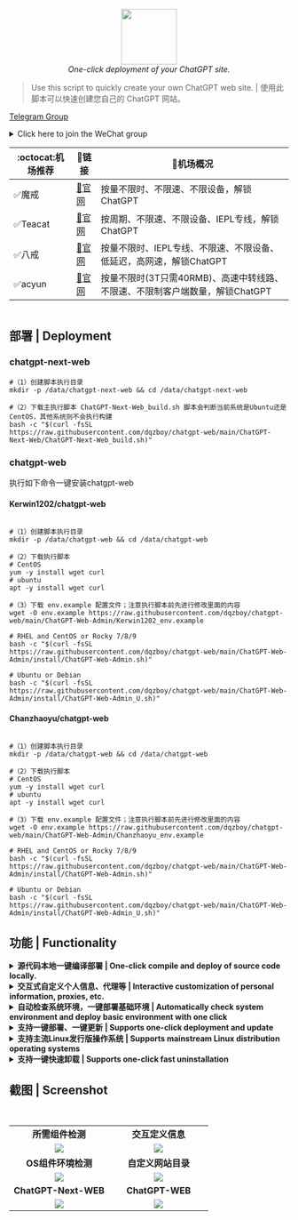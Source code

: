 <div style="text-align: center"></div>
  <p align="center">
  <img src="https://user-images.githubusercontent.com/42825450/233398049-0456e5f8-c36e-42fa-a933-2fb640bdf714.png" width="100px" height="100px">
      <br>
      <i>One-click deployment of your ChatGPT site.</i>
  </p>
</div>

> Use this script to quickly create your own ChatGPT web site. | 使用此脚本可以快速创建您自己的 ChatGPT 网站。

[Telegram Group](https://t.me/+ghs_XDp1vwxkMGU9) 
<details>
<summary>Click here to join the WeChat group</summary>
<div align="center">
<img src="https://github.com/dqzboy/ChatGPT-Proxy/assets/42825450/09211fb0-70bd-4ac7-bb99-2ead29561142" width="400px">
</div>
</details>

|:octocat:机场推荐|:link:链接| :pushpin:机场概况
|--|--|--|
|:white_check_mark:魔戒|[:link:官网](https://mojie.me/#/register?code=CG6h8Irm)|按量不限时、不限速、不限设备，解锁ChatGPT
|:white_check_mark:Teacat|[:link:官网](https://teacat.cloud/#/register?code=ps4sZcDa)|按周期、不限速、不限设备、IEPL专线，解锁ChatGPT
|:white_check_mark:八戒|[:link:官网](https://bajie.one/#/register?code=uX4zUk5c)|按量不限时、IEPL专线、不限速、不限设备、低延迟，高网速，解锁ChatGPT|
|:white_check_mark:acyun|[:link:官网](https://acyud.yydsii.com/index.php#/register?code=ZvmLh28A)|按量不限时(3T只需40RMB)、高速中转线路、不限速、不限制客户端数量，解锁ChatGPT|

<div align="center">
<img src="https://camo.githubusercontent.com/82291b0fe831bfc6781e07fc5090cbd0a8b912bb8b8d4fec0696c881834f81ac/68747470733a2f2f70726f626f742e6d656469612f394575424971676170492e676966"
width="2000"  height="3">
</div>

## 部署 | Deployment
### chatgpt-next-web
```shell
#（1）创建脚本执行目录
mkdir -p /data/chatgpt-next-web && cd /data/chatgpt-next-web

#（2）下载主执行脚本 ChatGPT-Next-Web_build.sh 脚本会判断当前系统是Ubuntu还是CentOS，其他系统则不会执行构建
bash -c "$(curl -fsSL https://raw.githubusercontent.com/dqzboy/chatgpt-web/main/ChatGPT-Next-Web/ChatGPT-Next-Web_build.sh)"
```

### chatgpt-web
执行如下命令一键安装chatgpt-web
#### Kerwin1202/chatgpt-web
```shell

#（1）创建脚本执行目录
mkdir -p /data/chatgpt-web && cd /data/chatgpt-web

#（2）下载执行脚本
# CentOS
yum -y install wget curl
# ubuntu
apt -y install wget curl

#（3）下载 env.example 配置文件；注意执行脚本前先进行修改里面的内容
wget -O env.example https://raw.githubusercontent.com/dqzboy/chatgpt-web/main/ChatGPT-Web-Admin/Kerwin1202_env.example

# RHEL and CentOS or Rocky 7/8/9
bash -c "$(curl -fsSL https://raw.githubusercontent.com/dqzboy/chatgpt-web/main/ChatGPT-Web-Admin/install/ChatGPT-Web-Admin.sh)"

# Ubuntu or Debian
bash -c "$(curl -fsSL https://raw.githubusercontent.com/dqzboy/chatgpt-web/main/ChatGPT-Web-Admin/install/ChatGPT-Web-Admin_U.sh)"
```

#### Chanzhaoyu/chatgpt-web
```shell

#（1）创建脚本执行目录
mkdir -p /data/chatgpt-web && cd /data/chatgpt-web

#（2）下载执行脚本
# CentOS
yum -y install wget curl
# ubuntu
apt -y install wget curl

#（3）下载 env.example 配置文件；注意执行脚本前先进行修改里面的内容
wget -O env.example https://raw.githubusercontent.com/dqzboy/chatgpt-web/main/ChatGPT-Web-Admin/Chanzhaoyu_env.example

# RHEL and CentOS or Rocky 7/8/9
bash -c "$(curl -fsSL https://raw.githubusercontent.com/dqzboy/chatgpt-web/main/ChatGPT-Web-Admin/install/ChatGPT-Web-Admin.sh)"

# Ubuntu or Debian
bash -c "$(curl -fsSL https://raw.githubusercontent.com/dqzboy/chatgpt-web/main/ChatGPT-Web-Admin/install/ChatGPT-Web-Admin_U.sh)"
```

## 功能 | Functionality
<details>
  <summary><b> 源代码本地一键编译部署 | One-click compile and deploy of source code locally. </b></summary>
</details>

<details>
  <summary><b> 交互式自定义个人信息、代理等 | Interactive customization of personal information, proxies, etc. </b></summary>
</details>

<details>
  <summary><b> 自动检查系统环境，一键部署基础环境 | Automatically check system environment and deploy basic environment with one click </b></summary>
</details>

<details>
  <summary><b> 支持一键部署、一键更新 | Supports one-click deployment and update </b></summary>
</details>

<details>
  <summary><b> 支持主流Linux发行版操作系统 | Supports mainstream Linux distribution operating systems </b></summary>
</details>

<details>
  <summary><b> 支持一键快速卸载 | Supports one-click fast uninstallation</b></summary>
</details>

## 截图 | Screenshot
<br/>
<table>
    <tr>
      <td width="50%" align="center"><b>所需组件检测</b></td>
      <td width="50%" align="center"><b>交互定义信息</b></td>
    </tr>
    <tr>
        <td width="50%" align="center"><img src="https://github.com/dqzboy/chatgpt-web/assets/42825450/7293db62-a284-48b1-b193-0c98af099943?raw=true"></td>
        <td width="50%" align="center"><img src="https://github.com/dqzboy/chatgpt-web/assets/42825450/426aaa15-11c6-432b-9473-36fbde59a31c?raw=true"></td>
    </tr>
    <tr>
      <td width="50%" align="center"><b>OS组件环境检测</b></td>
      <td width="50%" align="center"><b>自定义网站目录</b></td>
    </tr>
        <td width="50%" align="center"><img src="https://github.com/dqzboy/chatgpt-web/assets/42825450/626ba006-4753-413d-a155-c2896ab95506?raw=true"></td>
        <td width="50%" align="center"><img src="https://github.com/dqzboy/chatgpt-web/assets/42825450/1848fb65-ddc7-487f-8f2e-c50d7edef039?raw=true"></td>
    <tr>
    </tr>
    <tr>
      <td width="50%" align="center"><b>ChatGPT-Next-WEB</b></td>
      <td width="50%" align="center"><b>ChatGPT-WEB</b></td>
    </tr>
        <td width="50%" align="center"><img src="https://user-images.githubusercontent.com/42825450/232282806-5dbf4bae-34bc-4371-8aad-bfc4df999681.png?raw=true"></td>
        <td width="50%" align="center"><img src="https://user-images.githubusercontent.com/42825450/226398855-7e914763-5204-423b-be14-a8cc7a9c85a0.png?raw=true"></td>
    <tr>
    </tr>
</table>
